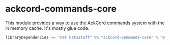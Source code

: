 # ackcord-commands-core
This module provides a way to use the AckCord commands system with the in memory cache. It's mostly glue code.

```scala
libraryDependencies += "net.katsstuff" %% "ackcord-commands-core" % "0.16.1"
```